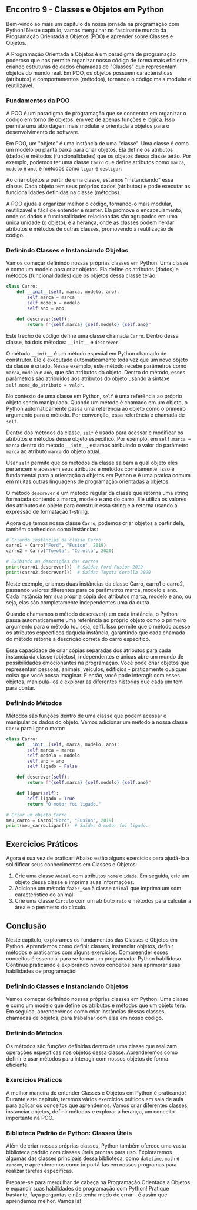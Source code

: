 ## Encontro 9 - Classes e Objetos em Python

Bem-vindo ao mais um capítulo da nossa jornada na programação com Python! Neste capítulo, vamos mergulhar no fascinante mundo da Programação Orientada a Objetos (POO) e aprender sobre Classes e Objetos.

A Programação Orientada a Objetos é um paradigma de programação poderoso que nos permite organizar nosso código de forma mais eficiente, criando estruturas de dados chamadas de "Classes" que representam objetos do mundo real. Em POO, os objetos possuem características (atributos) e comportamentos (métodos), tornando o código mais modular e reutilizável.

### Fundamentos da POO

A POO é um paradigma de programação que se concentra em organizar o código em torno de objetos, em vez de apenas funções e lógica. Isso permite uma abordagem mais modular e orientada a objetos para o desenvolvimento de software.

Em POO, um "objeto" é uma instância de uma "classe". Uma classe é como um modelo ou planta baixa para criar objetos. Ela define os atributos (dados) e métodos (funcionalidades) que os objetos dessa classe terão. Por exemplo, podemos ter uma classe `Carro` que define atributos como `marca`, `modelo` e `ano`, e métodos como `ligar` e `desligar`.

Ao criar objetos a partir de uma classe, estamos "instanciando" essa classe. Cada objeto tem seus próprios dados (atributos) e pode executar as funcionalidades definidas na classe (métodos).

A POO ajuda a organizar melhor o código, tornando-o mais modular, reutilizável e fácil de entender e manter. Ela promove o encapsulamento, onde os dados e funcionalidades relacionadas são agrupados em uma única unidade (o objeto), e a herança, onde as classes podem herdar atributos e métodos de outras classes, promovendo a reutilização de código.

### Definindo Classes e Instanciando Objetos

Vamos começar definindo nossas próprias classes em Python. Uma classe é como um modelo para criar objetos. Ela define os atributos (dados) e métodos (funcionalidades) que os objetos dessa classe terão.

```python
class Carro:
    def __init__(self, marca, modelo, ano):
        self.marca = marca
        self.modelo = modelo
        self.ano = ano

    def descrever(self):
        return f"{self.marca} {self.modelo} {self.ano}"
```

Este trecho de código define uma classe chamada `Carro`. Dentro dessa classe, há dois métodos: `__init__` e `descrever`.

O método `__init__` é um método especial em Python chamado de construtor. Ele é executado automaticamente toda vez que um novo objeto da classe é criado. Nesse exemplo, este método recebe parâmetros como `marca`, `modelo` e `ano`, que são atributos do objeto. Dentro do método, esses parâmetros são atribuídos aos atributos do objeto usando a sintaxe `self.nome_do_atributo = valor`.

No contexto de uma classe em Python, `self` é uma referência ao próprio objeto sendo manipulado. Quando um método é chamado em um objeto, o Python automaticamente passa uma referência ao objeto como o primeiro argumento para o método. Por convenção, essa referência é chamada de `self`.

Dentro dos métodos da classe, `self` é usado para acessar e modificar os atributos e métodos desse objeto específico. Por exemplo, em `self.marca = marca` dentro do método `__init__`, estamos atribuindo o valor do parâmetro `marca` ao atributo `marca` do objeto atual.

Usar `self` permite que os métodos da classe saibam a qual objeto eles pertencem e acessem seus atributos e métodos corretamente. Isso é fundamental para a orientação a objetos em Python e é uma prática comum em muitas outras linguagens de programação orientadas a objetos.

O método `descrever` é um método regular da classe que retorna uma string formatada contendo a marca, modelo e ano do carro. Ele utiliza os valores dos atributos do objeto para construir essa string e a retorna usando a expressão de formatação f-string.

Agora que temos nossa classe `Carro`, podemos criar objetos a partir dela, também conhecidos como instâncias:

```python
# Criando instâncias da classe Carro
carro1 = Carro("Ford", "Fusion", 2019)
carro2 = Carro("Toyota", "Corolla", 2020)

# Exibindo as descrições dos carros
print(carro1.descrever())  # Saída: Ford Fusion 2019
print(carro2.descrever())  # Saída: Toyota Corolla 2020
```

Neste exemplo, criamos duas instâncias da classe Carro, carro1 e carro2, passando valores diferentes para os parâmetros marca, modelo e ano. Cada instância tem sua própria cópia dos atributos marca, modelo e ano, ou seja, elas são completamente independentes uma da outra.

Quando chamamos o método descrever() em cada instância, o Python passa automaticamente uma referência ao próprio objeto como o primeiro argumento para o método (ou seja, self). Isso permite que o método acesse os atributos específicos daquela instância, garantindo que cada chamada do método retorne a descrição correta do carro específico.

Essa capacidade de criar cópias separadas dos atributos para cada instancia da classe (objetos), independentes e únicas abre um mundo de possibilidades emocionantes na programação. Você pode criar objetos que representam pessoas, animais, veículos, edifícios - praticamente qualquer coisa que você possa imaginar. E então, você pode interagir com esses objetos, manipulá-los e explorar as diferentes histórias que cada um tem para contar.

### Definindo Métodos

Métodos são funções dentro de uma classe que podem acessar e manipular os dados do objeto. Vamos adicionar um método à nossa classe `Carro` para ligar o motor:

```python
class Carro:
    def __init__(self, marca, modelo, ano):
        self.marca = marca
        self.modelo = modelo
        self.ano = ano
        self.ligado = False

    def descrever(self):
        return f"{self.marca} {self.modelo} {self.ano}"

    def ligar(self):
        self.ligado = True
        return "O motor foi ligado."

# Criar um objeto Carro
meu_carro = Carro("Ford", "Fusion", 2019)
print(meu_carro.ligar())  # Saída: O motor foi ligado.
```

## Exercícios Práticos

Agora é sua vez de praticar! Abaixo estão alguns exercícios para ajudá-lo a solidificar seus conhecimentos em Classes e Objetos:

1. Crie uma classe `Animal` com atributos `nome` e `idade`. Em seguida, crie um objeto dessa classe e imprima suas informações.
2. Adicione um método `fazer_som` à classe `Animal` que imprima um som característico do animal.
3. Crie uma classe `Circulo` com um atributo `raio` e métodos para calcular a área e o perímetro do círculo.

## Conclusão

Neste capítulo, exploramos os fundamentos das Classes e Objetos em Python. Aprendemos como definir classes, instanciar objetos, definir métodos e praticamos com alguns exercícios. Compreender esses conceitos é essencial para se tornar um programador Python habilidoso. Continue praticando e explorando novos conceitos para aprimorar suas habilidades de programação!






### Definindo Classes e Instanciando Objetos

Vamos começar definindo nossas próprias classes em Python. Uma classe é como um modelo que define os atributos e métodos que um objeto terá. Em seguida, aprenderemos como criar instâncias dessas classes, chamadas de objetos, para trabalhar com elas em nosso código.

### Definindo Métodos
Os métodos são funções definidas dentro de uma classe que realizam operações específicas nos objetos dessa classe. Aprenderemos como definir e usar métodos para interagir com nossos objetos de forma eficiente.

### Exercícios Práticos
A melhor maneira de entender Classes e Objetos em Python é praticando! Durante este capítulo, teremos vários exercícios práticos em sala de aula para aplicar os conceitos que aprendemos. Vamos criar diferentes classes, instanciar objetos, definir métodos e explorar a herança, um conceito importante na POO.

### Biblioteca Padrão de Python: Classes Úteis
Além de criar nossas próprias classes, Python também oferece uma vasta biblioteca padrão com classes úteis prontas para uso. Exploraremos algumas das classes principais dessa biblioteca, como `datetime`, `math` e `random`, e aprenderemos como importá-las em nossos programas para realizar tarefas específicas.

Prepare-se para mergulhar de cabeça na Programação Orientada a Objetos e expandir suas habilidades de programação com Python! Pratique bastante, faça perguntas e não tenha medo de errar - é assim que aprendemos melhor. Vamos lá!
